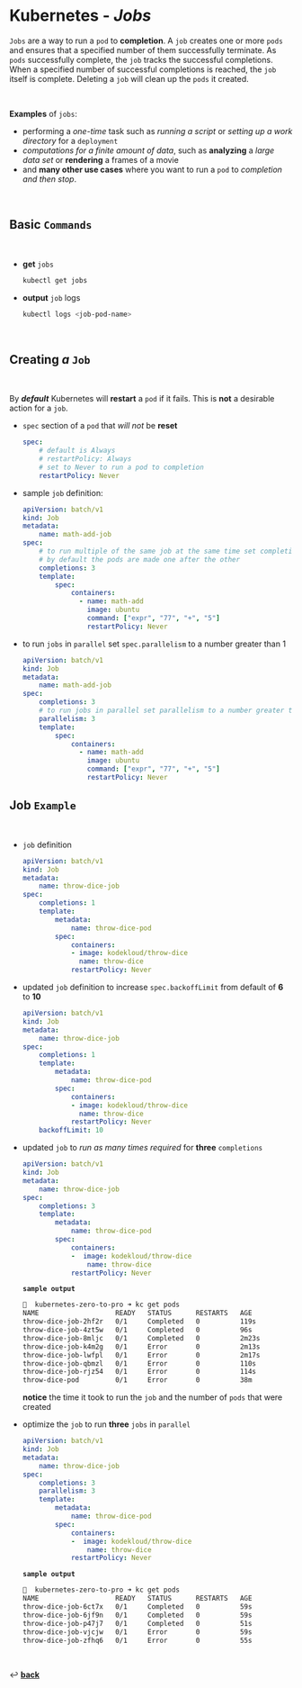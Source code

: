 # **Kubernetes** - ***Jobs***

`Jobs` are a way to run a `pod` to **completion**.  A ``job`` creates one or more `pods` and ensures that a specified number of them successfully terminate.  As `pods` successfully complete, the `job` tracks the successful completions.  When a specified number of successful completions is reached, the `job` itself is complete.  Deleting a `job` will clean up the `pods` it created.

<br>

**Examples** of `jobs`:

* performing a *one-time* task such as *running a script* or *setting up a work directory* for a `deployment`
* *computations for a finite amount of data*, such as **analyzing** a *large data set* or **rendering** a frames of a movie
* and **many other use cases** where you want to run a `pod` to *completion and then stop*.

<br>

## **Basic** `Commands`

<br>

* **get** `jobs`

    ```bash
    kubectl get jobs
    ```

* **output** `job` logs

    ```bash
    kubectl logs <job-pod-name>
    ```

<br />

## **Creating** *a* `Job`

<br>

By ***default*** Kubernetes will **restart** a `pod` if it fails.  This is **not** a desirable action for a `job`.

* `spec` section of a `pod` that *will not* be **reset**

    ```yaml
    spec:    
        # default is Always
        # restartPolicy: Always
        # set to Never to run a pod to completion
        restartPolicy: Never
    ```

* sample `job` definition:

    ```yaml
    apiVersion: batch/v1
    kind: Job
    metadata:
        name: math-add-job
    spec:
        # to run multiple of the same job at the same time set completions to a number greater than 1
        # by default the pods are made one after the other
        completions: 3
        template:
            spec:
                containers:
                  - name: math-add
                    image: ubuntu
                    command: ["expr", "77", "+", "5"]
                    restartPolicy: Never
    ```

* to run `jobs` in `parallel` set `spec.parallelism` to a number greater than 1

    ```yaml
    apiVersion: batch/v1
    kind: Job
    metadata:
        name: math-add-job
    spec:
        completions: 3
        # to run jobs in parallel set parallelism to a number greater than 1
        parallelism: 3
        template:
            spec:
                containers:
                  - name: math-add
                    image: ubuntu
                    command: ["expr", "77", "+", "5"]
                    restartPolicy: Never
    ```  

## **Job** `Example` 

<br />

* `job` definition

    ```yaml
    apiVersion: batch/v1
    kind: Job
    metadata:
        name: throw-dice-job
    spec:
        completions: 1
        template:
            metadata:
                name: throw-dice-pod
            spec:
                containers:
                - image: kodekloud/throw-dice
                  name: throw-dice
                restartPolicy: Never
    ```

* updated `job` definition to increase `spec.backoffLimit` from default of **6** to **10**

    ```yaml
    apiVersion: batch/v1
    kind: Job
    metadata:
        name: throw-dice-job
    spec:
        completions: 1
        template:
            metadata:
                name: throw-dice-pod
            spec: 
                containers:
                - image: kodekloud/throw-dice
                  name: throw-dice
                restartPolicy: Never
        backoffLimit: 10
    ```

* updated `job` to *run as many times required* for **three** `completions`

    ```yaml
    apiVersion: batch/v1
    kind: Job
    metadata:
        name: throw-dice-job
    spec:
        completions: 3
        template:
            metadata:
                name: throw-dice-pod
            spec: 
                containers:
                -  image: kodekloud/throw-dice
                    name: throw-dice
                restartPolicy: Never 
    ```

    **`sample output`**

    ```bash
    🚀  kubernetes-zero-to-pro ➜ kc get pods
    NAME                   READY   STATUS      RESTARTS   AGE
    throw-dice-job-2hf2r   0/1     Completed   0          119s
    throw-dice-job-4zt5w   0/1     Completed   0          96s
    throw-dice-job-8mljc   0/1     Completed   0          2m23s
    throw-dice-job-k4m2g   0/1     Error       0          2m13s
    throw-dice-job-lwfpl   0/1     Error       0          2m17s
    throw-dice-job-qbmzl   0/1     Error       0          110s
    throw-dice-job-rjz54   0/1     Error       0          114s
    throw-dice-pod         0/1     Error       0          38m
    ```

    **notice** the time it took to run the `job` and the number of `pods` that were created

* optimize the `job` to run **three** `jobs` in `parallel`

    ```yaml
    apiVersion: batch/v1
    kind: Job
    metadata:
        name: throw-dice-job
    spec:
        completions: 3
        parallelism: 3
        template:
            metadata:
                name: throw-dice-pod
            spec: 
                containers:
                -  image: kodekloud/throw-dice
                    name: throw-dice
                restartPolicy: Never 
    ```

    **`sample output`**

    ```bash
    🚀  kubernetes-zero-to-pro ➜ kc get pods
    NAME                   READY   STATUS      RESTARTS   AGE
    throw-dice-job-6ct7x   0/1     Completed   0          59s
    throw-dice-job-6jf9n   0/1     Completed   0          59s
    throw-dice-job-p47j7   0/1     Completed   0          51s
    throw-dice-job-vjcjw   0/1     Error       0          59s
    throw-dice-job-zfhq6   0/1     Error       0          55s
    ```

<br>

↩️ [**back**](../)
